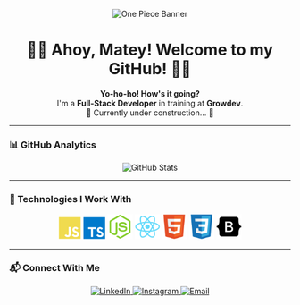 <p align="center">
  <img src="https://i.pinimg.com/originals/36/81/f2/3681f25c125c400109d2d79a72a6cc3c.gif" alt="One Piece Banner" />
</p>

<h1 align="center">🏴‍☠️ Ahoy, Matey! Welcome to my GitHub! 🏴‍☠️</h1>

<p align="center">
  <b>Yo-ho-ho! How's it going?</b><br>
  I'm a <b>Full-Stack Developer</b> in training at <b>Growdev</b>.<br>
  🚧 Currently under construction... 🚧
</p>

---

<p align="center">
  <h3>📊 GitHub Analytics</h3>
</p>

<p align="center">
  <img src="https://github-readme-stats.vercel.app/api?username=yomarcos&show_icons=true&theme=dark" alt="GitHub Stats" />
</p>

---

<p align="center">
  <h3>🚀 Technologies I Work With</h3>
</p>

<p align="center">
  <img src="https://raw.githubusercontent.com/devicons/devicon/master/icons/javascript/javascript-plain.svg" alt="JavaScript" width="40" height="40" />
  <img src="https://raw.githubusercontent.com/devicons/devicon/master/icons/typescript/typescript-plain.svg" alt="TypeScript" width="40" height="40" />
  <img src="https://raw.githubusercontent.com/devicons/devicon/master/icons/nodejs/nodejs-original.svg" alt="Node.js" width="45" height="45" />
  <img src="https://raw.githubusercontent.com/devicons/devicon/master/icons/react/react-original.svg" alt="React" width="45" height="45" />
  <img src="https://raw.githubusercontent.com/devicons/devicon/master/icons/html5/html5-original.svg" alt="HTML5" width="45" height="45" />
  <img src="https://raw.githubusercontent.com/devicons/devicon/master/icons/css3/css3-original.svg" alt="CSS3" width="45" height="45" />
  <img src="https://raw.githubusercontent.com/devicons/devicon/master/icons/bootstrap/bootstrap-plain.svg" alt="Bootstrap" width="45" height="45" />

</p>

---

<p align="center">
  <h3>📬 Connect With Me</h3>
</p>

<p align="center">
  <a href="https://www.linkedin.com/in/yomarcos/">
    <img src="https://img.shields.io/badge/-LinkedIn-0077B5?style=for-the-badge&logo=linkedin&logoColor=white" alt="LinkedIn" />
  </a>
  <a href="https://www.instagram.com/yomaRcoant/">
    <img src="https://img.shields.io/badge/-Instagram-E4405F?style=for-the-badge&logo=instagram&logoColor=white" alt="Instagram" />
  </a>
  <a href="mailto:marcossecocred@gmail.com">
    <img src="https://img.shields.io/badge/-Gmail-D14836?style=for-the-badge&logo=gmail&logoColor=white" alt="Email" />
  </a>
</p>
